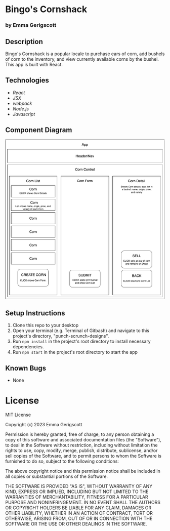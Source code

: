 # Bingo's Cornshack

### by Emma Gerigscott

<!-- ![gif of app in motion](./src/img/example.gif) -->

## Description

Bingo's Cornshack is a popular locale to purchase ears of corn, add bushels of corn to the inventory, and view currently available corns by the bushel. This app is built with React.

## Technologies
* _React_
* _JSX_
* _webpack_
* _Node.js_
* _Javascript_

## Component Diagram
![photo of app design](./src/img/cornshack.png)

## Setup Instructions
1. Clone this repo to your desktop
2. Open your terminal (e.g. Terminal of Gitbash) and navigate to this project's directory, "punch-scrunch-designs".
3. Run ```npm install``` in the project's root directory to install necessary dependencies.
4. Run ```npm start``` in the project's root directory to start the app 

## Known Bugs 
* None

# License

MIT License

Copyright (c) 2023 Emma Gerigscott

Permission is hereby granted, free of charge, to any person obtaining a copy of this software and associated documentation files (the "Software"), to deal in the Software without restriction, including without limitation the rights to use, copy, modify, merge, publish, distribute, sublicense, and/or sell copies of the Software, and to permit persons to whom the Software is furnished to do so, subject to the following conditions:

The above copyright notice and this permission notice shall be included in all copies or substantial portions of the Software.

THE SOFTWARE IS PROVIDED "AS IS", WITHOUT WARRANTY OF ANY KIND, EXPRESS OR IMPLIED, INCLUDING BUT NOT LIMITED TO THE WARRANTIES OF MERCHANTABILITY, FITNESS FOR A PARTICULAR PURPOSE AND NONINFRINGEMENT. IN NO EVENT SHALL THE AUTHORS OR COPYRIGHT HOLDERS BE LIABLE FOR ANY CLAIM, DAMAGES OR OTHER LIABILITY, WHETHER IN AN ACTION OF CONTRACT, TORT OR OTHERWISE, ARISING FROM, OUT OF OR IN CONNECTION WITH THE SOFTWARE OR THE USE OR OTHER DEALINGS IN THE SOFTWARE.